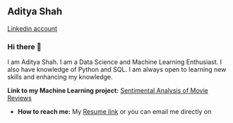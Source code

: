 ## Aditya Shah
 [Linkedin account](https://www.linkedin.com/in/aditya-shah-59097b192/)

### Hi there 👋


I am Aditya Shah. I am a Data Science and Machine Learning Enthusiast. I also have knowledge of Python and SQL. I am always open to learning new skills and enhancing my knowledge.

**Link to my Machine Learning project:** [Sentimental Analysis of Movie Reviews](https://drive.google.com/drive/u/0/folders/1JLaOzqeIBUPbmf7oO0aooi8bi79KGBfh)

* **How to reach me:** My [Resume link](https://drive.google.com/drive/u/0/folders/1eRYd_mSjUJM1Cc_Sa4hB4XAe59qu_q72) or you can email me directly on [](aidyshah1999@gmail.com)


<!--
**adishah1999/adishah1999** is a ✨ _special_ ✨ repository because its `README.md` (this file) appears on your GitHub profile.

Here are some ideas to get you started:

-->
